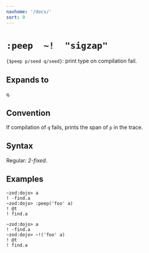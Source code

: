 ```yaml
---
navhome: '/docs/'
sort: 9
---
```


# `:peep  ~!  "sigzap"`

`{$peep p/seed q/seed}`: print type on compilation fail.

## Expands to

`q`.

## Convention

If compilation of `q` fails, prints the span of `p` in the trace.

## Syntax

Regular: *2-fixed*.

## Examples

    ~zod:dojo> a
    ! -find.a
    ~zod:dojo> :peep('foo' a)
    ! @t
    ! find.a

    ~zod:dojo> a
    ! -find.a
    ~zod:dojo> ~!('foo' a)
    ! @t
    ! find.a
